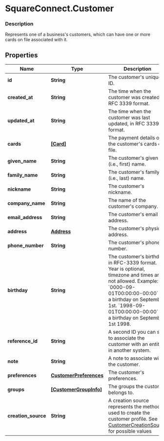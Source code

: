 # SquareConnect.Customer

### Description

Represents one of a business's customers, which can have one or more cards on file associated with it.

## Properties
Name | Type | Description | Notes
------------ | ------------- | ------------- | -------------
**id** | **String** | The customer&#39;s unique ID. | 
**created_at** | **String** | The time when the customer was created, in RFC 3339 format. | 
**updated_at** | **String** | The time when the customer was last updated, in RFC 3339 format. | 
**cards** | [**[Card]**](Card.md) | The payment details of the customer&#39;s cards on file. | [optional] 
**given_name** | **String** | The customer&#39;s given (i.e., first) name. | [optional] 
**family_name** | **String** | The customer&#39;s family (i.e., last) name. | [optional] 
**nickname** | **String** | The customer&#39;s nickname. | [optional] 
**company_name** | **String** | The name of the customer&#39;s company. | [optional] 
**email_address** | **String** | The customer&#39;s email address. | [optional] 
**address** | [**Address**](Address.md) | The customer&#39;s physical address. | [optional] 
**phone_number** | **String** | The customer&#39;s phone number. | [optional] 
**birthday** | **String** | The customer&#39;s birthday in RFC-3339 format. Year is optional, timezone and times are not allowed. Example: &#x60;0000-09-01T00:00:00-00:00&#x60; for a birthday on September 1st. &#x60;1998-09-01T00:00:00-00:00&#x60; for a birthday on September 1st 1998. | [optional] 
**reference_id** | **String** | A second ID you can set to associate the customer with an entity in another system. | [optional] 
**note** | **String** | A note to associate with the customer. | [optional] 
**preferences** | [**CustomerPreferences**](CustomerPreferences.md) | The customer&#39;s preferences. | [optional] 
**groups** | [**[CustomerGroupInfo]**](CustomerGroupInfo.md) | The groups the customer belongs to. | [optional] 
**creation_source** | **String** | A creation source represents the method used to create the customer profile. See [CustomerCreationSource](#type-customercreationsource) for possible values | [optional] 


